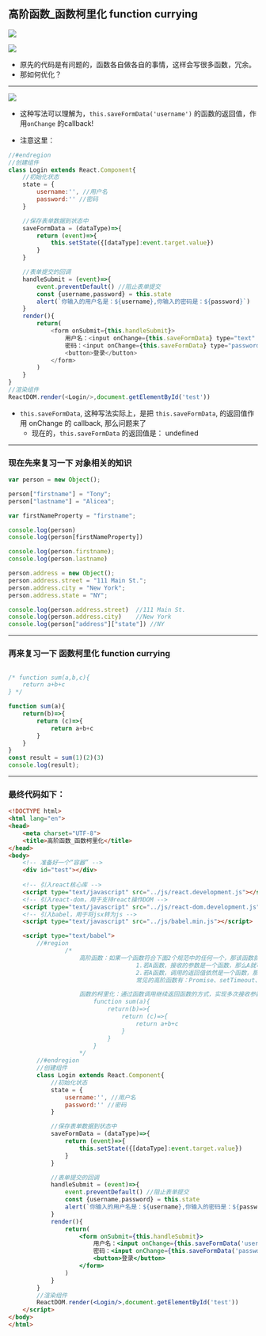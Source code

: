 ## 高阶函数_函数柯里化  function currying

![](img/2021-01-12-01-41-33.png)

![](img/2021-01-12-01-41-55.png)

- 原先的代码是有问题的，函数各自做各自的事情，这样会写很多函数，冗余。
- 那如何优化？


---

![](img/2021-01-12-01-47-39.png)

- 这种写法可以理解为，`this.saveFormData('username')` 的函数的返回值，作用`onChange` 的callback!


- 注意这里：


```js
//#endregion
//创建组件
class Login extends React.Component{
	//初始化状态
	state = {
		username:'', //用户名
		password:'' //密码
	}

	//保存表单数据到状态中
	saveFormData = (dataType)=>{
		return (event)=>{
			this.setState({[dataType]:event.target.value})
		}
	}

	//表单提交的回调
	handleSubmit = (event)=>{
		event.preventDefault() //阻止表单提交
		const {username,password} = this.state
		alert(`你输入的用户名是：${username},你输入的密码是：${password}`)
	}
	render(){
		return(
			<form onSubmit={this.handleSubmit}>
				用户名：<input onChange={this.saveFormData} type="text" name="username"/>
				密码：<input onChange={this.saveFormData} type="password" name="password"/>
				<button>登录</button>
			</form>
		)
	}
}
//渲染组件
ReactDOM.render(<Login/>,document.getElementById('test'))
```




- `this.saveFormData`, 这种写法实际上，是把 `this.saveFormData`, 的返回值作用 onChange 的 callback, 那么问题来了
  - 现在的，`this.saveFormData` 的返回值是： undefined

---

### 现在先来复习一下 对象相关的知识


```js
var person = new Object();

person["firstname"] = "Tony";
person["lastname"] = "Alicea";

var firstNameProperty = "firstname";

console.log(person)
console.log(person[firstNameProperty])

console.log(person.firstname);
console.log(person.lastname)

person.address = new Object();
person.address.street = "111 Main St.";
person.address.city = "New York";
person.address.state = "NY";

console.log(person.address.street)  //111 Main St.
console.log(person.address.city)    //New York
console.log(person["address"]["state"]) //NY
```

---

### 再来复习一下 函数柯里化  function currying

```js

/* function sum(a,b,c){
	return a+b+c
} */

function sum(a){
	return(b)=>{
		return (c)=>{
			return a+b+c
		}
	}
}
const result = sum(1)(2)(3)
console.log(result);
```

---

### 最终代码如下：


```html
<!DOCTYPE html>
<html lang="en">
<head>
	<meta charset="UTF-8">
	<title>高阶函数_函数柯里化</title>
</head>
<body>
	<!-- 准备好一个“容器” -->
	<div id="test"></div>
	
	<!-- 引入react核心库 -->
	<script type="text/javascript" src="../js/react.development.js"></script>
	<!-- 引入react-dom，用于支持react操作DOM -->
	<script type="text/javascript" src="../js/react-dom.development.js"></script>
	<!-- 引入babel，用于将jsx转为js -->
	<script type="text/javascript" src="../js/babel.min.js"></script>

	<script type="text/babel">
		//#region 
				/* 
					高阶函数：如果一个函数符合下面2个规范中的任何一个，那该函数就是高阶函数。
									1.若A函数，接收的参数是一个函数，那么A就可以称之为高阶函数。
									2.若A函数，调用的返回值依然是一个函数，那么A就可以称之为高阶函数。
									常见的高阶函数有：Promise、setTimeout、arr.map()等等

					函数的柯里化：通过函数调用继续返回函数的方式，实现多次接收参数最后统一处理的函数编码形式。 
						function sum(a){
							return(b)=>{
								return (c)=>{
									return a+b+c
								}
							}
						}
					*/
		//#endregion
		//创建组件
		class Login extends React.Component{
			//初始化状态
			state = {
				username:'', //用户名
				password:'' //密码
			}

			//保存表单数据到状态中
			saveFormData = (dataType)=>{
				return (event)=>{
					this.setState({[dataType]:event.target.value})
				}
			}

			//表单提交的回调
			handleSubmit = (event)=>{
				event.preventDefault() //阻止表单提交
				const {username,password} = this.state
				alert(`你输入的用户名是：${username},你输入的密码是：${password}`)
			}
			render(){
				return(
					<form onSubmit={this.handleSubmit}>
						用户名：<input onChange={this.saveFormData('username')} type="text" name="username"/>
						密码：<input onChange={this.saveFormData('password')} type="password" name="password"/>
						<button>登录</button>
					</form>
				)
			}
		}
		//渲染组件
		ReactDOM.render(<Login/>,document.getElementById('test'))
	</script>
</body>
</html>
```



















































